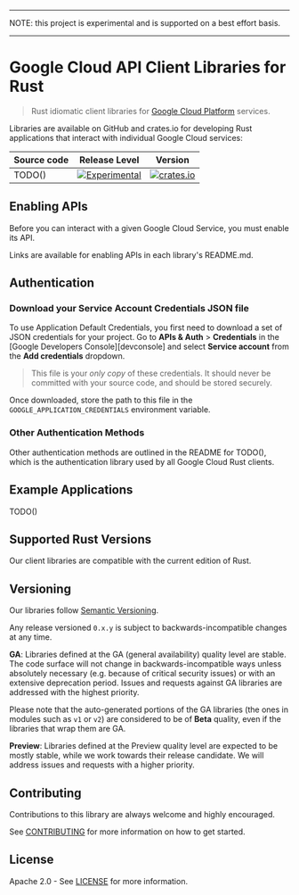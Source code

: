 ***
NOTE: this project is experimental and is supported on a best effort basis.
***

# Google Cloud API Client Libraries for Rust

> Rust idiomatic client libraries for [Google Cloud Platform](https://cloud.google.com/) services.

Libraries are available on GitHub and crates.io for developing Rust
applications that interact with individual Google Cloud services:

| Source code | Release Level | Version |
|------|----------|-----------------|
| TODO() | [![Experimental][experimental-stability]][launch-stages] | [![crates.io](https://img.shields.io/crates/v/google-cloud-todo)](https://crates.io/google-cloud-todo/) |

## Enabling APIs

Before you can interact with a given Google Cloud Service, you must enable its API.

Links are available for enabling APIs in each library's README.md.

## Authentication

### Download your Service Account Credentials JSON file

To use Application Default Credentials, you first need to download a set of JSON credentials for your project. Go to **APIs & Auth** > **Credentials** in the [Google Developers Console][devconsole] and select **Service account** from the **Add credentials** dropdown.

> This file is your *only copy* of these credentials. It should never be
> committed with your source code, and should be stored securely.

Once downloaded, store the path to this file in the `GOOGLE_APPLICATION_CREDENTIALS` environment variable.

### Other Authentication Methods

Other authentication methods are outlined in the README for TODO(),
which is the authentication library used by all Google Cloud Rust clients.

## Example Applications

TODO()

## Supported Rust Versions

Our client libraries are compatible with the current edition of Rust.

## Versioning

Our libraries follow [Semantic Versioning][semver].

Any release versioned `0.x.y` is subject to backwards-incompatible changes at any time.

**GA**: Libraries defined at the GA (general availability) quality level are stable. The code surface will not change in backwards-incompatible ways unless absolutely necessary (e.g. because of critical security issues) or with an extensive deprecation period. Issues and requests against GA libraries are addressed with the highest priority.

Please note that the auto-generated portions of the GA libraries (the ones in modules such as `v1` or `v2`) are considered to be of **Beta** quality, even if the libraries that wrap them are GA.

**Preview**: Libraries defined at the Preview quality level are expected to be mostly stable, while we work towards their release candidate. We will address issues and requests with a higher priority.

## Contributing

Contributions to this library are always welcome and highly encouraged.

See [CONTRIBUTING][contributing] for more information on how to get started.

## License

Apache 2.0 - See [LICENSE][license] for more information.

[ga-stability]: https://img.shields.io/badge/stability-ga-green
[ga-description]: #ga
[preview-stability]: https://img.shields.io/badge/stability-preview-orange
[preview-description]: #preview
[experimental-stability]: https://img.shields.io/badge/stability-experimental-yellow
[launch-stages]: https://cloud.google.com/products#section-22
[semver]: http://semver.org
[contributing]: CONTRIBUTING.md
[license]: LICENSE
